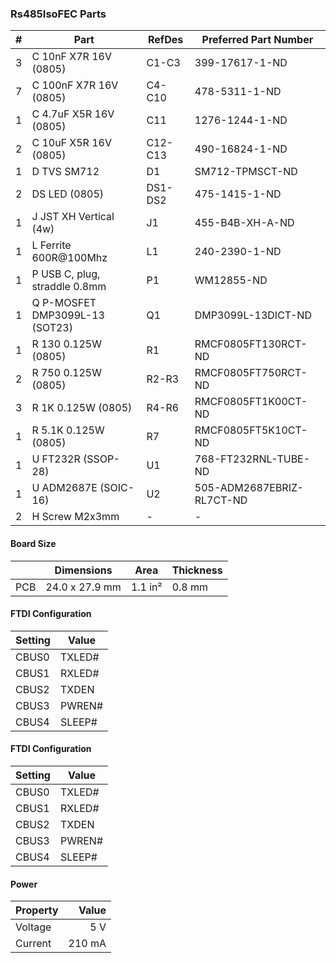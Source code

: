 ### Rs485IsoFEC Parts

|  # | Part                                      | RefDes  | Preferred Part Number      |
|---:|-------------------------------------------|---------|----------------------------|
|  3 | C 10nF X7R 16V (0805)                     | C1-C3   | 399-17617-1-ND             |
|  7 | C 100nF X7R 16V (0805)                    | C4-C10  | 478-5311-1-ND              |
|  1 | C 4.7uF X5R 16V (0805)                    | C11     | 1276-1244-1-ND             |
|  2 | C 10uF X5R 16V (0805)                     | C12-C13 | 490-16824-1-ND             |
|  1 | D TVS SM712                               | D1      | SM712-TPMSCT-ND            |
|  2 | DS LED (0805)                             | DS1-DS2 | 475-1415-1-ND              |
|  1 | J JST XH Vertical (4w)                    | J1      | 455-B4B-XH-A-ND            |
|  1 | L Ferrite 600R@100Mhz                     | L1      | 240-2390-1-ND              |
|  1 | P USB C, plug, straddle 0.8mm             | P1      | WM12855-ND                 |
|  1 | Q P-MOSFET DMP3099L-13 (SOT23)            | Q1      | DMP3099L-13DICT-ND         |
|  1 | R 130 0.125W (0805)                       | R1      | RMCF0805FT130RCT-ND        |
|  2 | R 750 0.125W (0805)                       | R2-R3   | RMCF0805FT750RCT-ND        |
|  3 | R 1K 0.125W (0805)                        | R4-R6   | RMCF0805FT1K00CT-ND        |
|  1 | R 5.1K 0.125W (0805)                      | R7      | RMCF0805FT5K10CT-ND        |
|  1 | U FT232R (SSOP-28)                        | U1      | 768-FT232RNL-TUBE-ND       |
|  1 | U ADM2687E (SOIC-16)                      | U2      | 505-ADM2687EBRIZ-RL7CT-ND  |
|  2 | H Screw M2x3mm                            | -       | -                          |


#### Board Size

|       |      Dimensions | Area    | Thickness |
|-------|-----------------|---------|-----------|
| PCB   |  24.0 x 27.9 mm | 1.1 in² |    0.8 mm |


#### FTDI Configuration

| Setting | Value  |
|---------|--------|
| CBUS0   | TXLED# |
| CBUS1   | RXLED# |
| CBUS2   | TXDEN  |
| CBUS3   | PWREN# |
| CBUS4   | SLEEP# |


#### FTDI Configuration

| Setting | Value  |
|---------|--------|
| CBUS0   | TXLED# |
| CBUS1   | RXLED# |
| CBUS2   | TXDEN  |
| CBUS3   | PWREN# |
| CBUS4   | SLEEP# |


#### Power

| Property | Value  |
|----------|-------:|
| Voltage  |    5 V |
| Current  | 210 mA |

